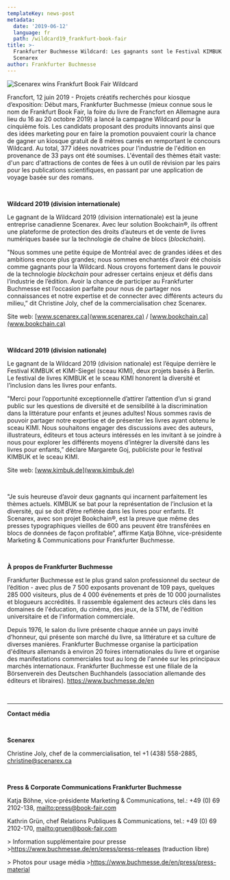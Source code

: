 ```yaml
---
templateKey: news-post
metadata:
  date: '2019-06-12'
  language: fr
  path: /wildcard19_frankfurt-book-fair
title: >-
  Frankfurter Buchmesse Wildcard: Les gagnants sont le Festival KIMBUK et
  Scenarex
author: Frankfurter Buchmesse
---
```

<img src="/img/frankfurt-wildcard-scenarex-bookchain.png" alt="Scenarex wins Frankfurt Book Fair Wildcard">

Francfort, 12 juin 2019 - Projets créatifs recherchés pour kiosque d’exposition: Début mars, Frankfurter Buchmesse (mieux connue sous le nom de Frankfurt Book Fair, la foire du livre de Francfort en Allemagne aura lieu du 16 au 20 octobre 2019) a lancé la campagne Wildcard pour la cinquième fois. Les candidats proposant des produits innovants ainsi que des idées marketing pour en faire la promotion pouvaient courir la chance de gagner un kiosque gratuit de 8 mètres carrés en remportant le concours Wildcard. Au total, 377 idées novatrices pour l'industrie de l'édition en provenance de 33 pays ont été soumises. L'éventail des thèmes était vaste: d'un parc d'attractions de contes de fées à un outil de révision par les pairs pour les publications scientifiques, en passant par une application de voyage basée sur des romans.

<br/>

**Wildcard 2019 (division internationale)**

Le gagnant de la Wildcard 2019 (division internationale) est la jeune entreprise canadienne Scenarex. Avec leur solution Bookchain®, ils offrent une plateforme de protection des droits d’auteurs et de vente de livres numériques basée sur la technologie de chaîne de blocs (_blockchain_).

"Nous sommes une petite équipe de Montréal avec de grandes idées et des ambitions encore plus grandes; nous sommes enchantés d’avoir été choisis comme gagnants pour la Wildcard. Nous croyons fortement dans le pouvoir de la technologie _blockchain_ pour adresser certains enjeux et défis dans l’industrie de l’édition. Avoir la chance de participer au Frankfurter Buchmesse est l’occasion parfaite pour nous de partager nos connaissances et notre expertise et de connecter avec différents acteurs du milieu,” dit Christine Joly, chef de la commercialisation chez Scenarex.

Site web: [www.scenarex.ca](www.scenarex.ca) / [www.bookchain.ca](www.bookchain.ca)

<br/>

**Wildcard 2019 (division nationale)**

Le gagnant de la Wildcard 2019 (division nationale) est l’équipe derrière le Festival KIMBUK et KIMI-Siegel (sceau KIMI), deux projets basés à Berlin. Le festival de livres KIMBUK et le sceau KIMI honorent la diversité et l’inclusion dans les livres pour enfants.

"Merci pour l’opportunité exceptionnelle d’attirer l’attention d’un si grand public sur les questions de diversité et de sensibilité à la discrimination dans la littérature pour enfants et jeunes adultes! Nous sommes ravis de pouvoir partager notre expertise et de présenter les livres ayant obtenu le sceau KIMI. Nous souhaitons engager des discussions avec des auteurs, illustrateurs, éditeurs et tous acteurs intéressés en les invitant à se joindre à nous pour explorer les différents moyens d’intégrer la diversité dans les livres pour enfants,” déclare Margarete Goj, publiciste pour le festival KIMBUK et le sceau KIMI.

Site web: [www.kimbuk.de](www.kimbuk.de)

<br/>

"Je suis heureuse d’avoir deux gagnants qui incarnent parfaitement les thèmes actuels. KIMBUK se bat pour la représentation de l’inclusion et la diversité, qui se doit d’être reflétée dans les livres pour enfants. Et Scenarex, avec son projet Bookchain®, est la preuve que même des presses typographiques vieilles de 600 ans peuvent être transférées en blocs de données de façon profitable”, affirme Katja Böhne, vice-présidente Marketing & Communications pour Frankfurter Buchmesse.

<br/>

**À propos de Frankfurter Buchmesse**

Frankfurter Buchmesse est le plus grand salon professionnel du secteur de l’édition - avec plus de 7 500 exposants provenant de 109 pays, quelques 285 000 visiteurs, plus de 4 000 événements et près de 10 000 journalistes et blogueurs accrédités. Il rassemble également des acteurs clés dans les domaines de l'éducation, du cinéma, des jeux, de la STM, de l'édition universitaire et de l'information commerciale.

Depuis 1976, le salon du livre présente chaque année un pays invité d’honneur, qui présente son marché du livre, sa littérature et sa culture de diverses manières. Frankfurter Buchmesse organise la participation d'éditeurs allemands à environ 20 foires internationales du livre et organise des manifestations commerciales tout au long de l'année sur les principaux marchés internationaux. Frankfurter Buchmesse est une filiale de la Börsenverein des Deutschen Buchhandels (association allemande des éditeurs et libraires). <https://www.buchmesse.de/en>

<br/>

****

**Contact média**

<br/>

**Scenarex**

Christine Joly, chef de la commercialisation, tel +1 (438) 558-2885, christine@scenarex.ca

<br/>

**Press & Corporate Communications Frankfurter Buchmesse**

Katja Böhne, vice-présidente Marketing & Communications, tel.: +49 (0) 69 2102-138, <mailto:press@book-fair.com>

Kathrin Grün, chef Relations Publiques & Communications, tel.: +49 (0) 69 2102-170, <mailto:gruen@book-fair.com>

\> Information supplémentaire pour presse ><https://www.buchmesse.de/en/press/press-releases> (traduction libre)

\> Photos pour usage média >https://www.buchmesse.de/en/press/press-material
